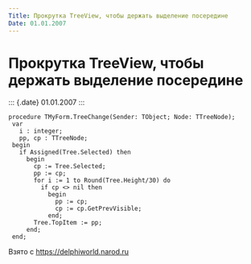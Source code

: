 ```yaml
---
Title: Прокрутка TreeView, чтобы держать выделение посередине
Date: 01.01.2007
---
```



Прокрутка TreeView, чтобы держать выделение посередине
======================================================

::: {.date}
01.01.2007
:::

    procedure TMyForm.TreeChange(Sender: TObject; Node: TTreeNode);
     var
       i : integer;
       pp, cp : TTreeNode;
     begin
       if Assigned(Tree.Selected) then
         begin
           cp := Tree.Selected;
           pp := cp;
           for i := 1 to Round(Tree.Height/30) do
             if cp <> nil then
               begin
                 pp := cp;
                 cp := cp.GetPrevVisible;
               end;
           Tree.TopItem := pp;
         end;
     end;

Взято с <https://delphiworld.narod.ru>
